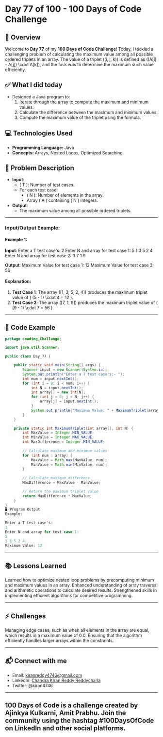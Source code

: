 # Day 77 of 100 - 100 Days of Code Challenge

## 📝 Overview
Welcome to **Day 77** of my **100 Days of Code Challenge**! Today, I tackled a challenging problem of calculating the maximum value among all possible ordered triplets in an array. The value of a triplet \((i, j, k)\) is defined as \((A[i] - A[j]) \cdot A[k]\), and the task was to determine the maximum such value efficiently.

## ✅ What I did today
- Designed a Java program to:
  1. Iterate through the array to compute the maximum and minimum values.
  2. Calculate the difference between the maximum and minimum values.
  3. Compute the maximum value of the triplet using the formula.

## 💻 Technologies Used
- **Programming Language:** Java
- **Concepts:** Arrays, Nested Loops, Optimized Searching

## 📖 Problem Description
- **Input**:
  - \( T \): Number of test cases.
  - For each test case:
    - \( N \): Number of elements in the array.
    - Array \( A \) containing \( N \) integers.
- **Output**:
  - The maximum value among all possible ordered triplets.

---

### Input/Output Example:

#### Example 1:
**Input**:
Enter a T test case's: 2 Enter N and array for test case 1: 5 1 3 5 2 4 Enter N and array for test case 2: 3 7 1 9


**Output**:
Maximum Value for test case 1: 12 Maximum Value for test case 2: 56


#### Explanation:
1. **Test Case 1**: The array \([1, 3, 5, 2, 4]\) produces the maximum triplet value of \( (5 - 1) \cdot 4 = 12 \).
2. **Test Case 2**: The array \([7, 1, 9]\) produces the maximum triplet value of \( (9 - 1) \cdot 7 = 56 \).

---

## 📝 Code Example

```java
package coading_Challange;

import java.util.Scanner;

public class Day_77 {

    public static void main(String[] args) {
        Scanner input = new Scanner(System.in);
        System.out.println("Enter a T test case's:- ");
        int num = input.nextInt();
        for (int i = 0; i < num; i++) {
            int N = input.nextInt();
            int array[] = new int[N];
            for (int j = 0; j < N; j++) {
                array[j] = input.nextInt();
            }
            System.out.println("Maximum Value: " + MaximumTriplet(array, N));
        }
    }

    private static int MaximumTriplet(int array[], int N) {
        int MaxValue = Integer.MIN_VALUE;
        int MinValue = Integer.MAX_VALUE;
        int MaxDifference = Integer.MIN_VALUE;
        
        // Calculate maximum and minimum values
        for (int num : array) {
            MaxValue = Math.max(MaxValue, num);
            MinValue = Math.min(MinValue, num);
        }
        
        // Calculate maximum difference
        MaxDifference = MaxValue - MinValue;

        // Return the maximum triplet value
        return MaxDifference * MaxValue;
    }
}
🖥️ Program Output
Example:

Enter a T test case's: 
1
Enter N and array for test case 1:
5
1 3 5 2 4
Maximum Value: 12
```
---
## 📚 Lessons Learned
Learned how to optimize nested loop problems by precomputing minimum and maximum values in an array.
Enhanced understanding of array traversal and arithmetic operations to calculate desired results.
Strengthened skills in implementing efficient algorithms for competitive programming.

---
## ⚡ Challenges
Managing edge cases, such as when all elements in the array are equal, which results in a maximum value of 
0
0.
Ensuring that the algorithm efficiently handles larger arrays within the constraints.

---
## 📬 Connect with me
- Email: kiranreddy4746@gmail.com
- LinkedIn: [Chandra Kiran Reddy Reddycharla](https://www.linkedin.com/in/chandra-kiran-reddy-reddycharla-a9a746230/)
- Twitter: @kiran4746

---
## 100 Days of Code is a challenge created by Ajinkya Kulkarni, Amit Prabhu. Join the community using the hashtag #100DaysOfCode on LinkedIn and other social platforms.
